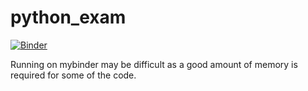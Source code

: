 # python_exam
[![Binder](https://mybinder.org/badge_logo.svg)](https://mybinder.org/v2/gh/benskov95/python_exam/HEAD)

Running on mybinder may be difficult as a good amount of memory is required for some of the code.

